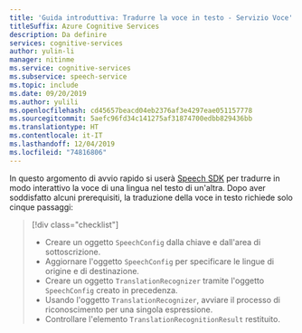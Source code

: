 ```yaml
---
title: 'Guida introduttiva: Tradurre la voce in testo - Servizio Voce'
titleSuffix: Azure Cognitive Services
description: Da definire
services: cognitive-services
author: yulin-li
manager: nitinme
ms.service: cognitive-services
ms.subservice: speech-service
ms.topic: include
ms.date: 09/20/2019
ms.author: yulili
ms.openlocfilehash: cd45657beacd04eb2376af3e4297eae051157778
ms.sourcegitcommit: 5aefc96fd34c141275af31874700edbb829436bb
ms.translationtype: HT
ms.contentlocale: it-IT
ms.lasthandoff: 12/04/2019
ms.locfileid: "74816806"
---
```

In questo argomento di avvio rapido si userà [Speech SDK](~/articles/cognitive-services/speech-service/speech-sdk.md) per tradurre in modo interattivo la voce di una lingua nel testo di un'altra. Dopo aver soddisfatto alcuni prerequisiti, la traduzione della voce in testo richiede solo cinque passaggi:
> [!div class="checklist"]
> * Creare un oggetto ````SpeechConfig```` dalla chiave e dall'area di sottoscrizione.
> * Aggiornare l'oggetto ````SpeechConfig```` per specificare le lingue di origine e di destinazione.
> * Creare un oggetto ````TranslationRecognizer```` tramite l'oggetto ````SpeechConfig```` creato in precedenza.
> * Usando l'oggetto ````TranslationRecognizer````, avviare il processo di riconoscimento per una singola espressione.
> * Controllare l'elemento ````TranslationRecognitionResult```` restituito.
